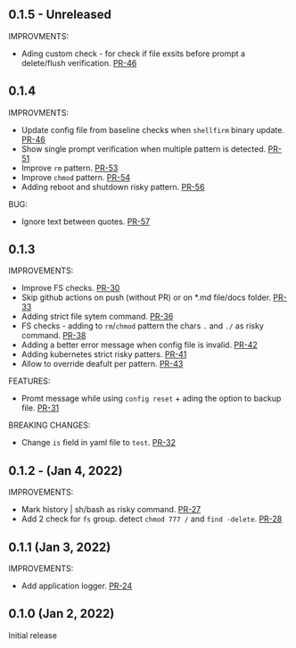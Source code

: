 ## 0.1.5 - Unreleased

IMPROVMENTS:
* Ading custom check - for check if file exsits before prompt a delete/flush verification. [PR-46](https://github.com/kaplanelad/shellfirm/pull/60)
## 0.1.4 

IMPROVMENTS:
* Update config file from baseline checks when `shellfirm` binary update. [PR-46](https://github.com/kaplanelad/shellfirm/pull/46)
* Show single prompt verification when multiple pattern is detected. [PR-51](https://github.com/kaplanelad/shellfirm/pull/51)
* Improve `rm` pattern. [PR-53](https://github.com/kaplanelad/shellfirm/pull/53)
* Improve `chmod` pattern. [PR-54](https://github.com/kaplanelad/shellfirm/pull/54)
* Adding reboot and shutdown risky pattern. [PR-56](https://github.com/kaplanelad/shellfirm/pull/56)

BUG:
* Ignore text between quotes. [PR-57](https://github.com/kaplanelad/shellfirm/pull/57)

## 0.1.3 

IMPROVEMENTS:
* Improve FS checks. [PR-30](https://github.com/kaplanelad/shellfirm/pull/30)
* Skip github actions on push (without PR) or on *.md file/docs folder. [PR-33](https://github.com/kaplanelad/shellfirm/pull/33) 
* Adding strict file sytem command. [PR-36](https://github.com/kaplanelad/shellfirm/pull/36)
* FS checks - adding to `rm`/`chmod` pattern the chars `.` and `./` as risky command. [PR-38](https://github.com/kaplanelad/shellfirm/pull/38)
* Adding a better error message when config file is invalid. [PR-42](https://github.com/kaplanelad/shellfirm/pull/42)
* Adding kubernetes strict risky patters. [PR-41](https://github.com/kaplanelad/shellfirm/pull/41)
* Allow to override deafult per pattern. [PR-43](https://github.com/kaplanelad/shellfirm/pull/43)

FEATURES:
* Promt message while using `config reset` + ading the option to backup file. [PR-31](https://github.com/kaplanelad/shellfirm/pull/31)

BREAKING CHANGES:
* Change `is` field in yaml file to `test`. [PR-32](https://github.com/kaplanelad/shellfirm/pull/32)

## 0.1.2 - (Jan 4, 2022)

IMPROVEMENTS:
* Mark history | sh/bash as risky command. [PR-27](https://github.com/kaplanelad/shellfirm/pull/27)
* Add 2 check for `fs` group. detect `chmod 777 /` and `find -delete`. [PR-28](https://github.com/kaplanelad/shellfirm/pull/28)

## 0.1.1 (Jan 3, 2022)

IMPROVEMENTS:

* Add application logger. [PR-24](https://github.com/kaplanelad/shellfirm/pull/24)

## 0.1.0 (Jan 2, 2022)
Initial release
